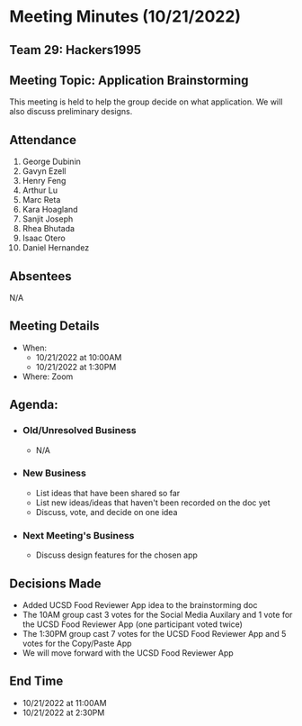 # Meeting Minutes (10/21/2022)

## Team 29: Hackers1995

## Meeting Topic: Application Brainstorming

This meeting is held to help the group decide on what application. We will also discuss preliminary designs.

## Attendance

1. George Dubinin
2. Gavyn Ezell
3. Henry Feng
4. Arthur Lu
5. Marc Reta
6. Kara Hoagland
7. Sanjit Joseph
8. Rhea Bhutada
9. Isaac Otero
10. Daniel Hernandez

## Absentees

N/A

## Meeting Details

-   When:
    -   10/21/2022 at 10:00AM
    -   10/21/2022 at 1:30PM
-   Where: Zoom

## Agenda:

-   ### Old/Unresolved Business
    -   N/A
-   ### New Business
    -   List ideas that have been shared so far
    -   List new ideas/ideas that haven't been recorded on the doc yet
    -   Discuss, vote, and decide on one idea
-   ### Next Meeting's Business
    -   Discuss design features for the chosen app

## Decisions Made

-   Added UCSD Food Reviewer App idea to the brainstorming doc
-   The 10AM group cast 3 votes for the Social Media Auxilary and 1 vote for the UCSD Food Reviewer App (one participant voted twice)
-   The 1:30PM group cast 7 votes for the UCSD Food Reviewer App and 5 votes for the Copy/Paste App
-   We will move forward with the UCSD Food Reviewer App

## End Time

-   10/21/2022 at 11:00AM
-   10/21/2022 at 2:30PM
